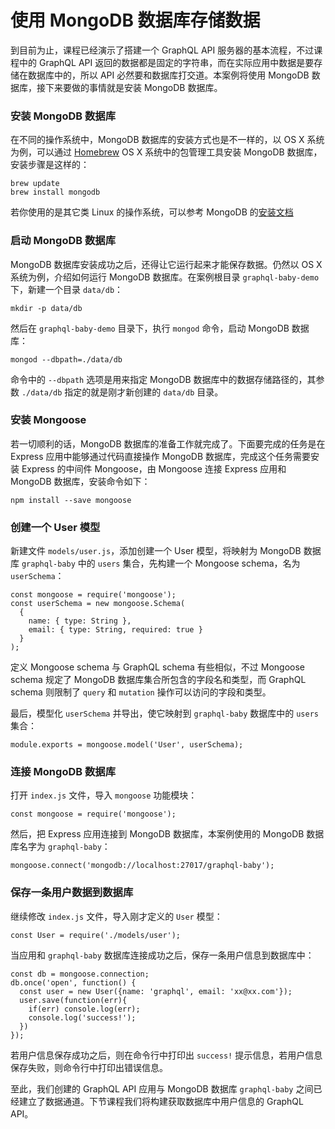 # 使用 MongoDB 数据库存储数据

到目前为止，课程已经演示了搭建一个 GraphQL API 服务器的基本流程，不过课程中的 GraphQL API 返回的数据都是固定的字符串，而在实际应用中数据是要存储在数据库中的，所以 API 必然要和数据库打交道。本案例将使用 MongoDB 数据库，接下来要做的事情就是安装 MongoDB 数据库。

### 安装 MongoDB 数据库

在不同的操作系统中，MongoDB 数据库的安装方式也是不一样的，以 OS X 系统为例，可以通过 [Homebrew](http://brew.sh/) OS X 系统中的包管理工具安装 MongoDB 数据库，安装步骤是这样的：

```
brew update
brew install mongodb
```

若你使用的是其它类 Linux 的操作系统，可以参考 MongoDB 的[安装文档](https://docs.mongodb.com/manual/installation/)

### 启动 MongoDB 数据库

MongoDB 数据库安装成功之后，还得让它运行起来才能保存数据。仍然以 OS X 系统为例，介绍如何运行 MongoDB 数据库。在案例根目录 `graphql-baby-demo` 下，新建一个目录 `data/db`：

```
mkdir -p data/db
```

然后在 `graphql-baby-demo` 目录下，执行 `mongod` 命令，启动 MongoDB 数据库：

```
mongod --dbpath=./data/db
```

命令中的 `--dbpath` 选项是用来指定 MongoDB 数据库中的数据存储路径的，其参数 `./data/db` 指定的就是刚才新创建的 `data/db` 目录。

### 安装 Mongoose

若一切顺利的话，MongoDB 数据库的准备工作就完成了。下面要完成的任务是在 Express 应用中能够通过代码直接操作 MongoDB 数据库，完成这个任务需要安装 Express 的中间件 Mongoose，由 Mongoose 连接 Express 应用和 MongoDB 数据库，安装命令如下：

```
npm install --save mongoose
```

### 创建一个 User 模型

新建文件 `models/user.js`，添加创建一个 User 模型，将映射为 MongoDB 数据库 `graphql-baby` 中的 `users` 集合，先构建一个 Mongoose schema，名为 `userSchema`：

```
const mongoose = require('mongoose');
const userSchema = new mongoose.Schema(
  {
    name: { type: String },
    email: { type: String, required: true }
  }
);
```

定义 Mongoose schema 与 GraphQL schema 有些相似，不过 Mongoose schema 规定了 MongoDB 数据库集合所包含的字段名和类型，而 GraphQL schema 则限制了 `query` 和 `mutation` 操作可以访问的字段和类型。

最后，模型化 `userSchema` 并导出，使它映射到 `graphql-baby` 数据库中的 `users` 集合：

```
module.exports = mongoose.model('User', userSchema);
```

### 连接 MongoDB 数据库

打开 `index.js` 文件，导入 `mongoose` 功能模块：

```
const mongoose = require('mongoose');
```

然后，把 Express 应用连接到 MongoDB 数据库，本案例使用的 MongoDB 数据库名字为 `graphql-baby`：

```
mongoose.connect('mongodb://localhost:27017/graphql-baby');
```

### 保存一条用户数据到数据库

继续修改 `index.js` 文件，导入刚才定义的 `User` 模型：

```
const User = require('./models/user');
```

当应用和 `graphql-baby` 数据库连接成功之后，保存一条用户信息到数据库中：

```
const db = mongoose.connection;
db.once('open', function() {
  const user = new User({name: 'graphql', email: 'xx@xx.com'});
  user.save(function(err){
    if(err) console.log(err);
    console.log('success!');
  })
});
```

若用户信息保存成功之后，则在命令行中打印出 `success!` 提示信息，若用户信息保存失败，则命令行中打印出错误信息。

至此，我们创建的 GraphQL API 应用与 MongoDB 数据库 `graphql-baby` 之间已经建立了数据通道。下节课程我们将构建获取数据库中用户信息的 GraphQL API。
